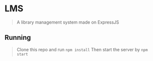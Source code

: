 # LMS
> A library management system made on ExpressJS

## Running
>Clone this repo and run `npm install`
>Then start the server by `npm start`
